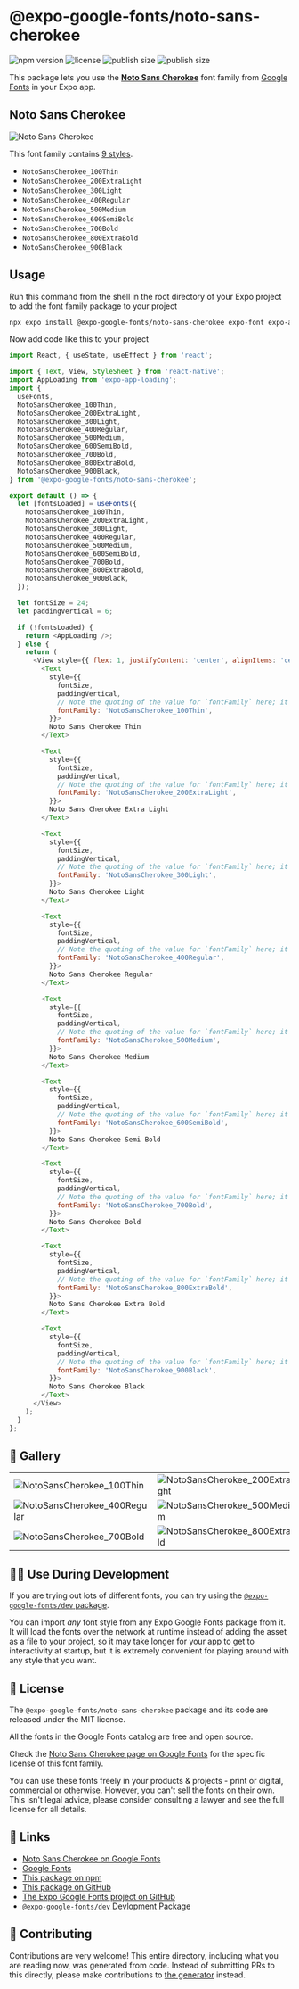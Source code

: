 # @expo-google-fonts/noto-sans-cherokee

![npm version](https://flat.badgen.net/npm/v/@expo-google-fonts/noto-sans-cherokee)
![license](https://flat.badgen.net/github/license/expo/google-fonts)
![publish size](https://flat.badgen.net/packagephobia/install/@expo-google-fonts/noto-sans-cherokee)
![publish size](https://flat.badgen.net/packagephobia/publish/@expo-google-fonts/noto-sans-cherokee)

This package lets you use the [**Noto Sans Cherokee**](https://fonts.google.com/specimen/Noto+Sans+Cherokee) font family from [Google Fonts](https://fonts.google.com/) in your Expo app.

## Noto Sans Cherokee

![Noto Sans Cherokee](./font-family.png)

This font family contains [9 styles](#-gallery).

- `NotoSansCherokee_100Thin`
- `NotoSansCherokee_200ExtraLight`
- `NotoSansCherokee_300Light`
- `NotoSansCherokee_400Regular`
- `NotoSansCherokee_500Medium`
- `NotoSansCherokee_600SemiBold`
- `NotoSansCherokee_700Bold`
- `NotoSansCherokee_800ExtraBold`
- `NotoSansCherokee_900Black`

## Usage

Run this command from the shell in the root directory of your Expo project to add the font family package to your project
```sh
npx expo install @expo-google-fonts/noto-sans-cherokee expo-font expo-app-loading
```

Now add code like this to your project
```js
import React, { useState, useEffect } from 'react';

import { Text, View, StyleSheet } from 'react-native';
import AppLoading from 'expo-app-loading';
import {
  useFonts,
  NotoSansCherokee_100Thin,
  NotoSansCherokee_200ExtraLight,
  NotoSansCherokee_300Light,
  NotoSansCherokee_400Regular,
  NotoSansCherokee_500Medium,
  NotoSansCherokee_600SemiBold,
  NotoSansCherokee_700Bold,
  NotoSansCherokee_800ExtraBold,
  NotoSansCherokee_900Black,
} from '@expo-google-fonts/noto-sans-cherokee';

export default () => {
  let [fontsLoaded] = useFonts({
    NotoSansCherokee_100Thin,
    NotoSansCherokee_200ExtraLight,
    NotoSansCherokee_300Light,
    NotoSansCherokee_400Regular,
    NotoSansCherokee_500Medium,
    NotoSansCherokee_600SemiBold,
    NotoSansCherokee_700Bold,
    NotoSansCherokee_800ExtraBold,
    NotoSansCherokee_900Black,
  });

  let fontSize = 24;
  let paddingVertical = 6;

  if (!fontsLoaded) {
    return <AppLoading />;
  } else {
    return (
      <View style={{ flex: 1, justifyContent: 'center', alignItems: 'center' }}>
        <Text
          style={{
            fontSize,
            paddingVertical,
            // Note the quoting of the value for `fontFamily` here; it expects a string!
            fontFamily: 'NotoSansCherokee_100Thin',
          }}>
          Noto Sans Cherokee Thin
        </Text>

        <Text
          style={{
            fontSize,
            paddingVertical,
            // Note the quoting of the value for `fontFamily` here; it expects a string!
            fontFamily: 'NotoSansCherokee_200ExtraLight',
          }}>
          Noto Sans Cherokee Extra Light
        </Text>

        <Text
          style={{
            fontSize,
            paddingVertical,
            // Note the quoting of the value for `fontFamily` here; it expects a string!
            fontFamily: 'NotoSansCherokee_300Light',
          }}>
          Noto Sans Cherokee Light
        </Text>

        <Text
          style={{
            fontSize,
            paddingVertical,
            // Note the quoting of the value for `fontFamily` here; it expects a string!
            fontFamily: 'NotoSansCherokee_400Regular',
          }}>
          Noto Sans Cherokee Regular
        </Text>

        <Text
          style={{
            fontSize,
            paddingVertical,
            // Note the quoting of the value for `fontFamily` here; it expects a string!
            fontFamily: 'NotoSansCherokee_500Medium',
          }}>
          Noto Sans Cherokee Medium
        </Text>

        <Text
          style={{
            fontSize,
            paddingVertical,
            // Note the quoting of the value for `fontFamily` here; it expects a string!
            fontFamily: 'NotoSansCherokee_600SemiBold',
          }}>
          Noto Sans Cherokee Semi Bold
        </Text>

        <Text
          style={{
            fontSize,
            paddingVertical,
            // Note the quoting of the value for `fontFamily` here; it expects a string!
            fontFamily: 'NotoSansCherokee_700Bold',
          }}>
          Noto Sans Cherokee Bold
        </Text>

        <Text
          style={{
            fontSize,
            paddingVertical,
            // Note the quoting of the value for `fontFamily` here; it expects a string!
            fontFamily: 'NotoSansCherokee_800ExtraBold',
          }}>
          Noto Sans Cherokee Extra Bold
        </Text>

        <Text
          style={{
            fontSize,
            paddingVertical,
            // Note the quoting of the value for `fontFamily` here; it expects a string!
            fontFamily: 'NotoSansCherokee_900Black',
          }}>
          Noto Sans Cherokee Black
        </Text>
      </View>
    );
  }
};

```

## 🔡 Gallery


||||
|-|-|-|
|![NotoSansCherokee_100Thin](./NotoSansCherokee_100Thin.ttf.png)|![NotoSansCherokee_200ExtraLight](./NotoSansCherokee_200ExtraLight.ttf.png)|![NotoSansCherokee_300Light](./NotoSansCherokee_300Light.ttf.png)||
|![NotoSansCherokee_400Regular](./NotoSansCherokee_400Regular.ttf.png)|![NotoSansCherokee_500Medium](./NotoSansCherokee_500Medium.ttf.png)|![NotoSansCherokee_600SemiBold](./NotoSansCherokee_600SemiBold.ttf.png)||
|![NotoSansCherokee_700Bold](./NotoSansCherokee_700Bold.ttf.png)|![NotoSansCherokee_800ExtraBold](./NotoSansCherokee_800ExtraBold.ttf.png)|![NotoSansCherokee_900Black](./NotoSansCherokee_900Black.ttf.png)||


## 👩‍💻 Use During Development

If you are trying out lots of different fonts, you can try using the [`@expo-google-fonts/dev` package](https://github.com/expo/google-fonts/tree/master/font-packages/dev#readme).

You can import *any* font style from any Expo Google Fonts package from it. It will load the fonts
over the network at runtime instead of adding the asset as a file to your project, so it may take longer
for your app to get to interactivity at startup, but it is extremely convenient
for playing around with any style that you want.

## 📖 License

The `@expo-google-fonts/noto-sans-cherokee` package and its code are released under the MIT license.

All the fonts in the Google Fonts catalog are free and open source.

Check the [Noto Sans Cherokee page on Google Fonts](https://fonts.google.com/specimen/Noto+Sans+Cherokee) for the specific license of this font family.

You can use these fonts freely in your products & projects - print or digital, commercial or otherwise. However, you can't sell the fonts on their own. This isn't legal advice, please consider consulting a lawyer and see the full license for all details.

## 🔗 Links

- [Noto Sans Cherokee on Google Fonts](https://fonts.google.com/specimen/Noto+Sans+Cherokee)
- [Google Fonts](https://fonts.google.com/)
- [This package on npm](https://www.npmjs.com/package/@expo-google-fonts/noto-sans-cherokee)
- [This package on GitHub](https://github.com/expo/google-fonts/tree/master/font-packages/noto-sans-cherokee)
- [The Expo Google Fonts project on GitHub](https://github.com/expo/google-fonts)
- [`@expo-google-fonts/dev` Devlopment Package](https://github.com/expo/google-fonts/tree/master/font-packages/dev)

## 🤝 Contributing

Contributions are very welcome! This entire directory, including what you are reading now, was generated from code. Instead of submitting PRs to this directly, please make contributions to [the generator](https://github.com/expo/google-fonts/tree/master/packages/generator) instead.
